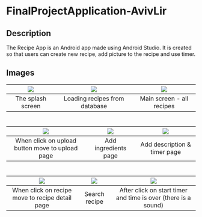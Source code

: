 # FinalProjectApplication-AvivLir

## Description

The Recipe App is an Android app made using Android Studio. It is created so that users can create new recipe, add picture to the recipe and use timer.

## Images
| ![](https://user-images.githubusercontent.com/50097337/109419984-d0541400-79d8-11eb-94cc-73dd41dc1b57.png) | ![](https://user-images.githubusercontent.com/50097337/109426206-0a331380-79f5-11eb-83a5-a1db01457319.png) |![](https://user-images.githubusercontent.com/50097337/109420040-13ae8280-79d9-11eb-8001-89d7f53ea1f7.png) |
|:---:|:---:|:---:|
| The splash screen  | Loading recipes from database| Main screen - all recipes| Search recipe
#
#
| ![](https://user-images.githubusercontent.com/50097337/109426132-96910680-79f4-11eb-88c7-f2120c01c0c3.png) | ![](https://user-images.githubusercontent.com/50097337/109426140-aa3c6d00-79f4-11eb-8ad9-c4b2dda22e8c.png) |  ![](https://user-images.githubusercontent.com/50097337/109426149-b9231f80-79f4-11eb-9ee6-67bf6d58cba7.png) |
|:---:|:---:|:---:|
| When click on upload button move to upload page  | Add ingredients page | Add description & timer page
#
#
| ![](https://user-images.githubusercontent.com/50097337/109426279-701f9b00-79f5-11eb-93df-0d94724dfa75.png) |![](https://user-images.githubusercontent.com/50097337/109426766-f341f080-79f7-11eb-875f-ffbca8ac6c06.png) | ![](https://user-images.githubusercontent.com/50097337/109426771-fc32c200-79f7-11eb-992a-afd8a296318b.png)
|:---:|:---:|:---:|
| When click on recipe move to recipe detail page | Search recipe | After click on start timer and time is over (there is a sound)


